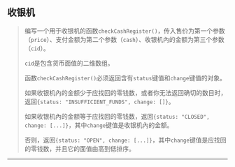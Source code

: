 ## 收银机

> 编写一个用于收银机的函数`checkCashRegister()`，传入售价为第一个参数（`price`）、支付金额为第二个参数（`cash`）、收银机內的金额为第三个参数（`cid`）。
>
> `cid`是包含货币面值的二维数组。
>
> 函数`checkCashRegister()`必须返回含有`status`键值和`change`键值的对象。
>
> 如果收银机內的金额少于应找回的零钱数，或者你无法返回确切的数目时，返回`{status: "INSUFFICIENT_FUNDS", change: []}`。
>
> 如果收银机內的金额等于应找回的零钱数，返回`{status: "CLOSED", change: [...]}`，其中`change`键值是收银机內的金额。
>
> 否则，返回`{status: "OPEN", change: [...]}`，其中`change`键值是应找回的零钱数，并且它的面值由高到低排序。

---

